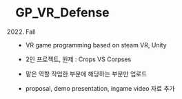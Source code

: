 # GP_VR_Defense
2022. Fall

- VR game programming based on steam VR, Unity

- 2인 프로젝트, 원제 : Crops VS Corpses

- 맡은 역할 작업한 부분에 해당하는 부분만 업로드

- proposal, demo presentation, ingame video 자료 추가

